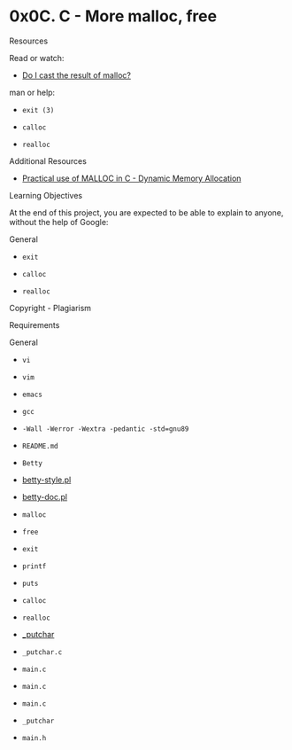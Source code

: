 # 0x0C. C - More malloc, free

Resources

Read or watch:

- [Do I cast the result of malloc?](/rltoken/PzoxOdLmWQ9TQFZiRXuh_w)



man or help:

- ```exit (3)```



- ```calloc```



- ```realloc```



Additional Resources

- [Practical use of MALLOC in C - Dynamic Memory Allocation](/rltoken/KAIl1hV_EYMXsEWKkUudwg)



Learning Objectives

At the end of this project, you are expected to be able to explain to anyone, without the help of Google:

General

- ```exit```



- ```calloc```



- ```realloc```



Copyright - Plagiarism

Requirements

General

- ```vi```



- ```vim```



- ```emacs```



- ```gcc```



- ```-Wall -Werror -Wextra -pedantic -std=gnu89```



- ```README.md```



- ```Betty```



- [betty-style.pl](https://github.com/alx-tools/Betty/blob/master/betty-style.pl)



- [betty-doc.pl](https://github.com/alx-tools/Betty/blob/master/betty-doc.pl)



- ```malloc```



- ```free```



- ```exit```



- ```printf```



- ```puts```



- ```calloc```



- ```realloc```



- [_putchar](https://github.com/alx-tools/_putchar.c/blob/master/_putchar.c)



- ```_putchar.c```



- ```main.c```



- ```main.c```



- ```main.c```



- ```_putchar```



- ```main.h```



